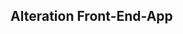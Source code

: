 ## Alteration Front-End-App

<!-- 
Home: Redy
Orders: Ready
Prices: Ready
Profile: Working On It
Aletarion: Ready
Register: Ready
Login: Ready
OrderDetails: 
Notification: 
-->